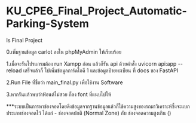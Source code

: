 # KU_CPE6_Final_Project_Automatic-Parking-System
Is Final Project 

<p>0.เพิ่มฐานข้อมูล carlot ลงใน phpMyAdmin ให้เรียบร้อย</p>
<p>1.เมื่อจะรันโปรแกรมต้อง run Xampp ก่อน แล้วก็รัน api ด้วยคำสั่ง uvicorn api:app --reload เสร็จแล้วก็ ไปเพิ่มข้อมูลการ์ดไอดี 1 และข้อมูลป้ายทะเบียน ที่ docs ของ FastAPI</p>
<p>2.Run File ที่ชื่อว่า main_final.py เพื่อใช้งาน Software</p>
<p>3.หากรันแล้วพบว่าฟ้อนต์ไม่สวย ก็ลง font ที่แนบไปให้</p>

<p>***ระบบเป็นการหาช่องจอดโดยดึงข้อมูลจากฐานข้อมูลแล้วก็ใช้ความสูงของรถมาวิเคราะห์ซึ่งจะแบกประเภทช่องจอดไว้
ได้แก่
- ช่องจอดปกติ (Normal Zone) กับ ช่องจอดความสูงเกิน ()
</p>